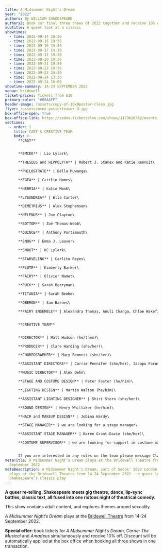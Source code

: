 ```yaml
---
title: A Midsummer Night’s Dream
year: "2022"
authors: By WILLIAM SHAKESPEARE
authors2: Book our final three shows of 2022 together and receive 10% off
subtitle: A queer look at a classic
showtimes:
  - time: 2022-09-14 19:30
  - time: 2022-09-15 19:30
  - time: 2022-09-16 19:30
  - time: 2022-09-17 14:30
  - time: 2022-09-17 19:30
  - time: 2022-09-20 19:30
  - time: 2022-09-21 19:30
  - time: 2022-09-22 19:30
  - time: 2022-09-23 19:30
  - time: 2022-09-24 13:30
  - time: 2022-09-24 18:00
showtime-summary: 14-24 SEPTEMBER 2022
venue: bridewell
ticket-prices: Tickets from £10
primary-color: "#00AAFF"
header-image: /assets/copy-of-16x9poster-clean.jpg
flyer: /assets/msnd-posterteaser-3.jpg
box-office-open: true
box-office-link: https://sedos.ticketsolve.com/shows/1173626762/events
sections:
  - order: 1
    title: CAST & CREATIVE TEAM
    body: >-
      **CAST**


      **EMCEE** | Lio Lylark\

      **THESEUS and HIPPOLYTA** | Robert J. Stanex and Katie Rennuit\

      **PHILOSTRATE** | Bella Muwanga\

      **EGEA** | Caitlin Homes\

      **HERMIA** | Katie Monk\

      **LYSANDRIA** | Ella Carter\

      **DEMETRIUS** | Alex Stephenson\

      **HELENUS** | Joe Clayton\

      **BOTTOM** | Zoë Thomas-Webb\

      **QUINCE** | Anthony Portsmouth\

      **SNUG** | Emma J. Leaver\

      **SNOUT** | KC Lylark\

      **STARVELING** | Carlito Reyes\

      **FLUTE** | Kimberly Barker\

      **FAIRY** | Olivier Namet\

      **PUCK** | Sarah Berryman\

      **TITANIA** | Sarah Beebe\

      **OBERON** | Sam Barnes\

      **FAIRY ENSEMBLE** | Alexandra Thomas, Anuli Changa, Chloe Wakefield, Francesca Perselli, Rochelle Bison and Tracy Garcia


      **CREATIVE TEAM**


      **DIRECTOR** | Matt Hudson (he/them)\

      **PRODUCER** | Clare Harding (she/her)\

      **CHOREOGRAPHER** | Mary Bennett (she/her)\

      **ASSISTANT DIRECTORS** | Carrie Pennifer (she/her), Iacopo Farusi (he/him)\

      **MUSIC DIRECTOR** | Alex Dehn\

      **STAGE AND COSTUME DESIGN** | Peter Foster (he/him)\

      **LIGHTING DESIGN** | Martin Walton (he/him)\

      **ASSISTANT LIGHTING DESIGNER** | Shiri Stern (she/her)\

      **SOUND DESIGN** | Henry Whittaker (he/him)\

      **HAIR and MAKEUP DESIGN** | Jobina Hardy\

      **STAGE MANAGER** | we are looking for a stage manager\

      **ASSISTANT STAGE MANAGER** | Karen Grant-Davie (she/her)\

      **COSTUME SUPERVISOR** | we are looking for support in costume making, sourcing and organising


      If you are interested in any roles on the team please message Clare and Matt at [midsummer@sedos.co.uk](mailto:midsummer@sedos.co.uk)
metaTitle: A Midsummer Night’s Dream plays at the Bridewell Theatre from 14-24
  September 2022
metaDescription: A Midsummer Night’s Dream, part of Sedos’ 2022 London season,
  plays at the Bridewell Theatre from 14-24 September 2022 – a queer look at
  Shakespeare’s classic play
---
```

**A queer re-telling. Shakespeare meets gig theatre; dance, lip-sync battles, classic text, all fused into one riotous night of theatrical comedy.**

This show contains adult content, and explores themes around sexuality.

*A Midsummer Night’s Dream* plays at the [Bridewell Theatre](https://sedos.co.uk/venues/bridewell) from 14-24 September 2022.

**Special offer:** book tickets for *A Midsummer Night’s Dream*, *Carrie: The Musical* and *Amadeus* simultaneously and receive 10% off. Discount will be automatically applied at the box office when booking all three shows in one transaction.

